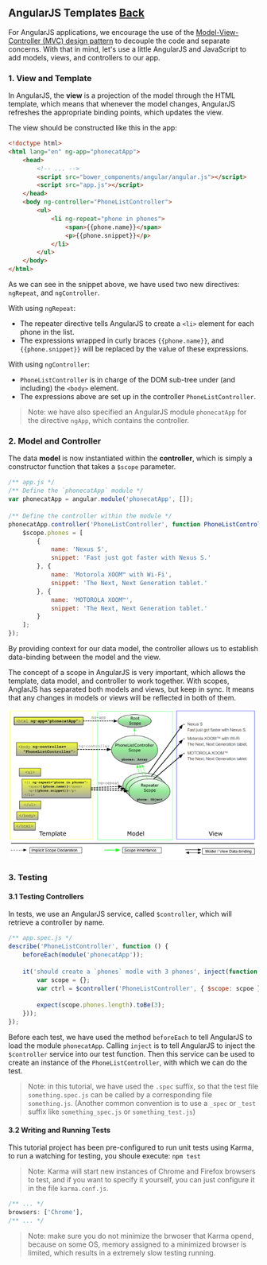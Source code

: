 ## AngularJS Templates [Back](./../angular1.md)

For AngularJS applications, we encourage the use of the [Model-View-Controller (MVC) design pattern](http://en.wikipedia.org/wiki/Model%E2%80%93View%E2%80%93Controller) to decouple the code and separate concerns. With that in mind, let's use a little AngularJS and JavaScript to add models, views, and controllers to our app.

### 1. View and Template

In AngularJS, the **view** is a projection of the model through the HTML template, which means that whenever the model changes, AngularJS refreshes the appropriate binding points, which updates the view.

The view should be constructed like this in the app:

```html
<!doctype html>
<html lang="en" ng-app="phonecatApp">
    <head>
        <!-- ... -->
        <script src="bower_components/angular/angular.js"></script>
        <script src="app.js"></script>
    </head>
    <body ng-controller="PhoneListController">
        <ul>
            <li ng-repeat="phone in phones">
                <span>{{phone.name}}</span>
                <p>{{phone.snippet}}</p>
            </li>
        </ul>
    </body>
</html>
```

As we can see in the snippet above, we have used two new directives: `ngRepeat`, and `ngController`.

With using `ngRepeat`:

- The repeater directive tells AngularJS to create a `<li>` element for each phone in the list.
- The expressions wrapped in curly braces `{{phone.name}}`, and `{{phone.snippet}}` will be replaced by the value of these expressions.

With using `ngController`:

- `PhoneListController` is in charge of the DOM sub-tree under (and including) the `<body>` element.
- The expressions above are set up in the controller `PhoneListController`.
 
> Note: we have also specified an AngularJS module `phonecatApp` for the directive `ngApp`, which contains the controller.

### 2. Model and Controller

The data **model** is now instantiated within the **controller**, which is simply a constructor function that takes a `$scope` parameter.

```js
/** app.js */
/** Define the `phonecatApp` module */
var phonecatApp = angular.module('phonecatApp', []);

/** Define the controller within the module */
phonecatApp.controller('PhoneListController', function PhoneListController ($scope) {
    $scope.phones = [
        {
            name: 'Nexus S',
            snippet: 'Fast just got faster with Nexus S.'
        }, {
            name: 'Motorola XOOM™ with Wi-Fi',
            snippet: 'The Next, Next Generation tablet.'
        }, {
            name: 'MOTOROLA XOOM™',
            snippet: 'The Next, Next Generation tablet.'
        }
    ];
});
```

By providing context for our data model, the controller allows us to establish data-binding between the model and the view.

The concept of a scope in AngularJS is very important, which allows the template, data model, and controller to work together. With scopes, AnglarJS has separated both models and views, but keep in sync. It means that any changes in models or views will be reflected in both of them.

<p align="center">
    <img src="./tutorial_02.png" />
</p>

### 3. Testing

#### 3.1 Testing Controllers

In tests, we use an AngularJS service, called `$controller`, which will retrieve a controller by name.

```js
/** app.spec.js */
describe('PhoneListController', function () {
    beforeEach(module('phonecatApp'));
    
    it('should create a `phones` modle with 3 phones', inject(function ($controller) {
        var scope = {};
        var ctrl = $controller('PhoneListController', { $scope: scpoe });
        
        expect(scope.phones.length).toBe(3);
    }));
});
```

Before each test, we have used the method `beforeEach` to tell AngularJS to load the module `phonecatApp`. Calling `inject` is to tell AngularJS to inject the `$controller` service into our test function. Then this service can be used to create an instance of the `PhoneListController`, with which we can do the test.

> Note: in this tutorial, we have used the `.spec` suffix, so that the test file `something.spec.js` can be called by a corresponding file `something.js`. (Another common convention is to use a `_spec` or `_test` suffix like `something_spec.js` or `something_test.js`)

#### 3.2 Writing and Running Tests

This tutorial project has been pre-configured to run unit tests using Karma, to run a watching for testing, you shoule execute: `npm test` 

> Note: Karma will start new instances of Chrome and Firefox browsers to test, and if you want to specify it yourself, you can just configure it in the file `karma.conf.js`.

```js
/** ... */
browsers: ['Chrome'],
/** ... */
```

> Note: make sure you do not minimize the brwoser that Karma opend, because on some OS, memory assigned to a minimized browser is limited, which results in a extremely slow testing running.
